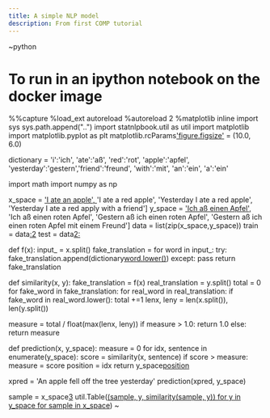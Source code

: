 ```yaml
---
title: A simple NLP model
description: From first COMP tutorial
---
```



\~python
# To run in an ipython notebook on the docker image
%%capture
%load\_ext autoreload
%autoreload 2
%matplotlib inline
import sys
sys.path.append("..")
import statnlpbook.util as util
import matplotlib
import matplotlib.pyplot as plt
matplotlib.rcParams['figure.figsize']() = (10.0, 6.0)


dictionary = 'i':'ich', 'ate':'aß', 'red':'rot', 'apple':'apfel', 'yesterday':'gestern','friend':'freund', 'with':'mit', 'an':'ein', 'a':'ein'


import math
import numpy as np

x\_space = ['I ate an apple', 
]()   'I ate a red apple', 
   'Yesterday I ate a red apple', 
   'Yesterday I ate a red apply with a friend']
y\_space = ['Ich aß einen Apfel',
]()   'Ich aß einen roten Apfel',
   'Gestern aß ich einen roten Apfel',
   'Gestern aß ich einen roten Apfel mit einem Freund']
data = list(zip(x\_space,y\_space))
train = data[:2]()
test = data[2:]()

def f(x):
input\_ = x.split()
fake\_translation = []()
for word in input\_:
try:
fake\_translation.append(dictionary[word.lower()]())
except: pass
return fake\_translation

def similarity(x, y):
fake\_translation = f(x)
real\_translation = y.split()
total = 0
for fake\_word in fake\_translation:
for real\_word in real\_translation:
if fake\_word in real\_word.lower():
total +=1
lenx, leny = len(x.split()), len(y.split())

measure = total / float(max(lenx, leny))
if measure \> 1.0:
return 1.0
else:
return measure

def prediction(x, y\_space):
measure = 0
for idx, sentence in enumerate(y\_space):
score = similarity(x, sentence)
if score \> measure:
measure = score
position = idx
return y\_space[position]()

xpred = 'An apple fell off the tree yesterday'
prediction(xpred, y\_space)

sample = x\_space[3]()
util.Table([(sample, y, similarity(sample, y)) for y in y\_space for sample in x\_space]())
\~

